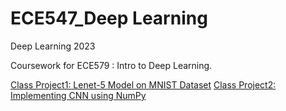 # ECE547_Deep Learning
Deep Learning 2023

Coursework for ECE579 : Intro to Deep Learning.

[Class Project1: Lenet-5 Model on MNIST Dataset](https://github.com/Sanchit98/Lenet-5-Model-on-MNIST)
[Class Project2: Implementing CNN using NumPy](https://github.com/Sanchit98/Implementing-CNN-using-NumPy)

